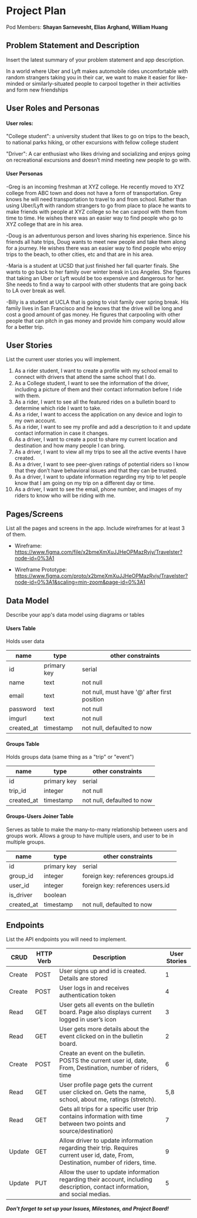 # Project Plan

Pod Members: **Shayan Sarnevesht, Elias Arghand, William Huang**

## Problem Statement and Description

Insert the latest summary of your problem statement and app description.

In a world where Uber and Lyft makes automobile rides uncomfortable with random strangers taking you in their car, we want to make it easier for like-minded or similarly-situated people to carpool together in their activities and form new friendships

## User Roles and Personas

#### User roles:
"College student": a university student that likes to go on trips to the beach, to national parks hiking, or other excursions with fellow college student

"Driver": A car enthusiast who likes driving and socializing and enjoys going on recreational excursions and doesn’t mind meeting new people to go with.
#### User Personas 
-Greg is an incoming freshman at XYZ college. He recently moved to XYZ college from ABC town and does not have a form of transportation. Grey knows he will need transportation to travel to and from school. Rather than using Uber/Lyft with random strangers to go from place to place he wants to make friends with people at XYZ college so he can carpool with them from time to time. He wishes there was an easier way to find people who go to XYZ college that are in his area.

-Doug is an adventurous person and loves sharing his experience. Since his friends all hate trips, Doug wants to meet new people and take them along for a journey. He wishes there was an easier way to find people who enjoy trips to the beach, to other cities, etc and that are in his area.

-Maria is a student at UCSD that just finished her fall quarter finals. She wants to go back to her family over winter break in Los Angeles. She figures that taking an Uber or Lyft would be too expensive and dangerous for her. She needs to find a way to carpool with other students that are going back to LA over break as well.

-Billy is a student at UCLA that is going to visit family over spring break. His family lives in San Francisco and he knows that the drive will be long and cost a good amount of gas money. He figures that carpooling with other people that can pitch in gas money and provide him company would allow for a better trip.

## User Stories

List the current user stories you will implement.

1. As a rider student, I want to create a profile with my school email to connect with drivers that attend the same school that I do.
2. As a College student, I want to see the information of the driver, including a picture of them and their contact information before I ride with them. 
3. As a rider, I want to see all the featured rides on a bulletin board to determine which ride I want to take.
4. As a rider, I want to access the application on any device and login to my own account.
5. As a rider, I want to see my profile and add a description to it and update contact information in case it changes.
6. As a driver, I want to create a post to share my current location and destination and how many people I can bring.
7. As a driver, I want to view all my trips to see all the active events I have created.
8. As a driver, I want to see peer-given ratings of potential riders so I know that they don’t have behavioral issues and that they can be trusted.
9. As a driver, I want to update information regarding my trip to let people know that I am going on my trip on a different day or time.
10. As a driver, I want to see the email, phone number, and images of my riders to know who will be riding with me.


## Pages/Screens

List all the pages and screens in the app. Include wireframes for at least 3 of them.

- Wireframe: https://www.figma.com/file/x2bmeXmXuJJHeOPMazRvjy/Travelster?node-id=0%3A1

- Wireframe Prototype: https://www.figma.com/proto/x2bmeXmXuJJHeOPMazRvjy/Travelster?node-id=0%3A1&scaling=min-zoom&page-id=0%3A1

## Data Model

Describe your app's data model using diagrams or tables

#### Users Table
Holds user data

| name | type | other constraints |
| ---- | --------- | ----------- |
| id | primary key | serial |
| name | text | not null |
| email | text | not null, must have '@' after first position |
| password | text | not null |
| imgurl | text | not null |
| created_at | timestamp | not null, defaulted to now |

#### Groups Table
Holds groups data (same thing as a "trip" or "event")

| name | type | other constraints |
| ---- | --------- | ----------- |
| id | primary key | serial |
| trip_id | integer | not null |
| created_at | timestamp | not null, defaulted to now |

#### Groups-Users Joiner Table
Serves as table to make the many-to-many relationship between users and groups work.
Allows a group to have multiple users, and user to be in multiple groups.

| name | type | other constraints |
| ---- | --------- | ----------- |
| id | primary key | serial |
| group_id | integer | foreign key: references groups.id |
| user_id | integer | foreign key: references users.id |
| is_driver | boolean |  |
| created_at | timestamp | not null, defaulted to now |


## Endpoints

List the API endpoints you will need to implement.

| CRUD | HTTP Verb | Description | User Stories |
| ---- | --------- | ----------- | ------------ |
| Create | POST | User signs up and id is created. Details are stored | 1 |
| Create | POST | User logs in and receives authentication token | 4 |
| Read | GET | User gets all events on the bulletin board. Page also displays current logged in user’s icon | 3 |
| Read | GET | User gets more details about the event clicked on in the bulletin board. | 2 |
| Create | POST | Create an event on the bulletin. POSTS the current user id, date, From, Destination, number of riders, time | 6 |
| Read | GET | User profile page gets the current user clicked on. Gets the name, school, about me, ratings (stretch). | 5,8 |
| Read | GET | Gets all trips for a specific user (trip contains information with time between two points and source/destination) | 7 |
| Update | GET | Allow driver to update information regarding their trip. Requires current user id, date, From, Destination, number of riders, time. | 9 |
| Update | PUT | Allow the user to update information regarding their account, including description, contact information, and social medias. | 5 |


***Don't forget to set up your Issues, Milestones, and Project Board!***
